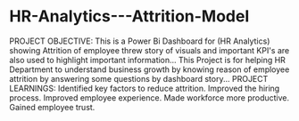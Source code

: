 # HR-Analytics---Attrition-Model
PROJECT OBJECTIVE:
This is a Power Bi Dashboard for (HR Analytics) showing Attrition of employee threw story of visuals and important KPI's are also used to highlight important information...
This Project is for helping HR Department to understand business growth by knowing reason of employee attrition by answering some questions by dashboard story...
PROJECT LEARNINGS:
Identified key factors to reduce attrition. Improved the hiring process. Improved employee experience. Made workforce more productive. Gained employee trust.
